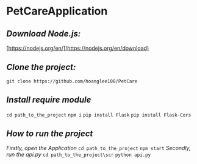 # **PetCareApplication**

## *Download Node.js:*
[https://nodejs.org/en/](https://nodejs.org/en/download)

## *Clone the project:*
```git clone https://github.com/hoanglee108/PetCare```

## *Install require module*
```cd path_to_the_project```
```npm i```
```pip install Flask```
```pip install Flask-Cors```

## *How to run the project*
*Firstly, open the Application*
```cd path_to_the_project```
```npm start```
*Secondly, run the api.py*
```cd path_to_the_project\scr```
```python api.py```
